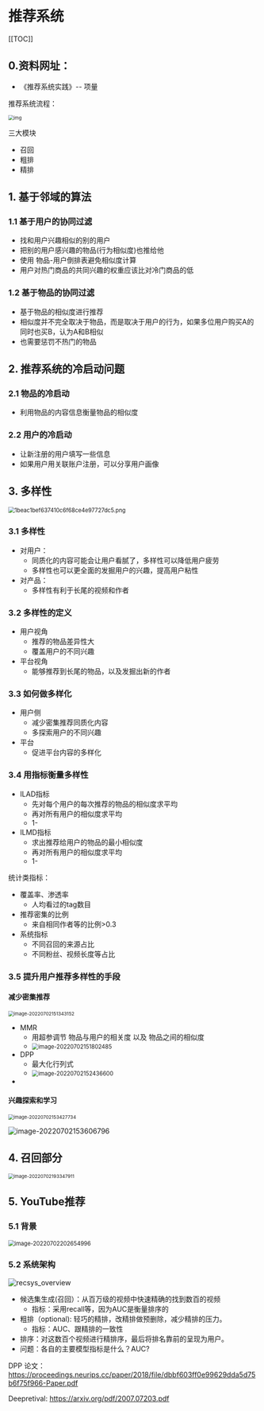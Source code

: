 # 推荐系统

[[TOC]]

## 0.资料网址：

- 《推荐系统实践》-- 项量

推荐系统流程：

<img src="./pic/v2-943fd842bf1bb018ffb9b2ad0104a5e2_720w.jpg" alt="img" style="zoom:67%;" />

三大模块

- 召回
- 粗排
- 精排

## 1. 基于邻域的算法

### 1.1 基于用户的协同过滤

- 找和用户兴趣相似的别的用户
- 把别的用户感兴趣的物品(行为相似度)也推给他
- 使用 物品-用户倒排表避免相似度计算
- 用户对热门商品的共同兴趣的权重应该比对冷门商品的低



### 1.2 基于物品的协同过滤

- 基于物品的相似度进行推荐
- 相似度并不完全取决于物品，而是取决于用户的行为，如果多位用户购买A的同时也买B，认为A和B相似
- 也需要惩罚不热门的物品

## 2. 推荐系统的冷启动问题

### 2.1 物品的冷启动

- 利用物品的内容信息衡量物品的相似度

### 2.2 用户的冷启动

- 让新注册的用户填写一些信息
- 如果用户用关联账户注册，可以分享用户画像





## 3. 多样性

<img src="./pic/1beac1bef637410c6f68ce4e97727dc5.png" alt="1beac1bef637410c6f68ce4e97727dc5.png" style="zoom: 80%;" />

### 3.1 多样性

- 对用户：
  - 同质化的内容可能会让用户看腻了，多样性可以降低用户疲劳
  - 多样性也可以更全面的发掘用户的兴趣，提高用户粘性
- 对产品：
  - 多样性有利于长尾的视频和作者

### 3.2 多样性的定义

- 用户视角
  - 推荐的物品差异性大
  - 覆盖用户的不同兴趣
- 平台视角
  - 能够推荐到长尾的物品，以及发掘出新的作者

### 3.3 如何做多样化

- 用户侧
  - 减少密集推荐同质化内容
  - 多探索用户的不同兴趣
- 平台
  - 促进平台内容的多样化

### 3.4 用指标衡量多样性

- ILAD指标
  - 先对每个用户的每次推荐的物品的相似度求平均
  - 再对所有用户的相似度求平均
  - 1-
- ILMD指标
  - 求出推荐给用户的物品的最小相似度
  - 再对所有用户的相似度求平均
  - 1-

统计类指标：

- 覆盖率、渗透率
  - 人均看过的tag数目
- 推荐密集的比例
  - 来自相同作者等的比例>0.3
- 系统指标
  - 不同召回的来源占比
  - 不同粉丝、视频长度等占比

### 3.5 提升用户推荐多样性的手段

#### 减少密集推荐

<img src="./pic/image-20220702151343152.png" alt="image-20220702151343152" style="zoom:67%;" />

- MMR
  - 用超参调节 物品与用户的相关度 以及 物品之间的相似度
  - <img src="./pic/image-20220702151802485.png" alt="image-20220702151802485" style="zoom:80%;" />
- DPP
  - 最大化行列式
  - <img src="./pic/image-20220702152436600.png" alt="image-20220702152436600" style="zoom:80%;" />
- 

#### 兴趣探索和学习

<img src="./pic/image-20220702153427734.png" alt="image-20220702153427734" style="zoom:67%;" />

![image-20220702153606796](./pic/image-20220702153606796.png)

## 4. 召回部分

<img src="./pic/image-20220702193347911.png" alt="image-20220702193347911" style="zoom:67%;" />

## 5. YouTube推荐

### 5.1 背景

<img src="./pic/image-20220702202654996.png" alt="image-20220702202654996" style="zoom:80%;" />

### 5.2 系统架构

![recsys_overview](./pic/recsys_overview.png)

- 候选集生成(召回）：从百万级的视频中快速精确的找到数百的视频
  - 指标：采用recall等，因为AUC是衡量排序的
- 粗排（optional): 轻巧的精排，改精排做预删除，减少精排的压力。
  - 指标：AUC、跟精排的一致性
- 排序：对这数百个视频进行精排序，最后将排名靠前的呈现为用户。
- 问题：各自的主要模型指标是什么？AUC?

DPP 论文：https://proceedings.neurips.cc/paper/2018/file/dbbf603ff0e99629dda5d75b6f75f966-Paper.pdf

Deepretival: https://arxiv.org/pdf/2007.07203.pdf

